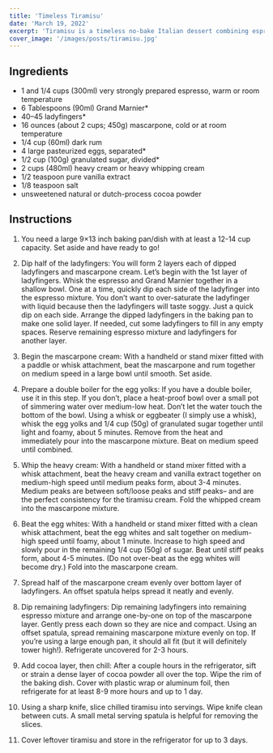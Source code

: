 ```yaml
---
title: 'Timeless Tiramisu'
date: 'March 19, 2022'
excerpt: 'Tiramisu is a timeless no-bake Italian dessert combining espresso-dipped ladyfingers and a creamy lightly sweetened mascarpone cream.'
cover_image: '/images/posts/tiramisu.jpg'
---
```


## Ingredients
- 1 and 1/4 cups (300ml) very strongly prepared espresso, warm or room temperature
- 6 Tablespoons (90ml) Grand Marnier*
- 40–45 ladyfingers*
- 16 ounces (about 2 cups; 450g) mascarpone, cold or at room temperature
- 1/4 cup (60ml) dark rum
- 4 large pasteurized eggs, separated*
- 1/2 cup (100g) granulated sugar, divided*
- 2 cups (480ml) heavy cream or heavy whipping cream
- 1/2 teaspoon pure vanilla extract
- 1/8 teaspoon salt
- unsweetened natural or dutch-process cocoa powder


## Instructions
1. You need a large 9×13 inch baking pan/dish with at least a 12-14 cup capacity. Set aside and have ready to go!

2. Dip half of the ladyfingers: You will form 2 layers each of dipped ladyfingers and mascarpone cream. Let’s begin with the 1st layer of ladyfingers. Whisk the espresso and Grand Marnier together in a shallow bowl. One at a time, quickly dip each side of the ladyfinger into the espresso mixture. You don’t want to over-saturate the ladyfinger with liquid because then the ladyfingers will taste soggy. Just a quick dip on each side. Arrange the dipped ladyfingers in the baking pan to make one solid layer. If needed, cut some ladyfingers to fill in any empty spaces. Reserve remaining espresso mixture and ladyfingers for another layer.

3. Begin the mascarpone cream: With a handheld or stand mixer fitted with a paddle or whisk attachment, beat the mascarpone and rum together on medium speed in a large bowl until smooth. Set aside.


4. Prepare a double boiler for the egg yolks: If you have a double boiler, use it in this step. If you don’t, place a heat-proof bowl over a small pot of simmering water over medium-low heat. Don’t let the water touch the bottom of the bowl.  Using a whisk or eggbeater (I simply use a whisk), whisk the egg yolks and 1/4 cup (50g) of granulated sugar together until light and foamy, about 5 minutes. Remove from the heat and immediately pour into the mascarpone mixture. Beat on medium speed until combined.

5. Whip the heavy cream: With a handheld or stand mixer fitted with a whisk attachment, beat the heavy cream and vanilla extract together on medium-high speed until medium peaks form, about 3-4 minutes. Medium peaks are between soft/loose peaks and stiff peaks– and are the perfect consistency for the tiramisu cream. Fold the whipped cream into the mascarpone mixture.

6. Beat the egg whites: With a handheld or stand mixer fitted with a clean whisk attachment, beat the egg whites and salt together on medium-high speed until foamy, about 1 minute. Increase to high speed and slowly pour in the remaining 1/4 cup (50g) of sugar. Beat until stiff peaks form, about 4-5 minutes. (Do not over-beat as the egg whites will become dry.) Fold into the mascarpone cream.

7. Spread half of the mascarpone cream evenly over bottom layer of ladyfingers. An offset spatula helps spread it neatly and evenly.

8. Dip remaining ladyfingers: Dip remaining ladyfingers into remaining espresso mixture and arrange one-by-one on top of the mascarpone layer. Gently press each down so they are nice and compact. Using an offset spatula, spread remaining mascarpone mixture evenly on top. If you’re using a large enough pan, it should all fit (but it will definitely tower high!). Refrigerate uncovered for 2-3 hours.

9. Add cocoa layer, then chill: After a couple hours in the refrigerator, sift or strain a dense layer of cocoa powder all over the top. Wipe the rim of the baking dish. Cover with plastic wrap or aluminum foil, then refrigerate for at least 8-9 more hours and up to 1 day.

10. Using a sharp knife, slice chilled tiramisu into servings. Wipe knife clean between cuts. A small metal serving spatula is helpful for removing the slices.

11. Cover leftover tiramisu and store in the refrigerator for up to 3 days.